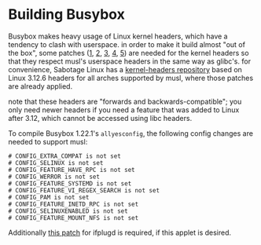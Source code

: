 # Building Busybox

Busybox makes heavy usage of Linux kernel headers, which have a tendency
to clash with userspace. in order to make it build almost "out of the
box", some patches ([1], [2], [3], [4], [5]) are needed
for the kernel headers so that they respect musl's userspace headers in
the same way as glibc's. for convenience, Sabotage Linux has a
[kernel-headers repository] based on Linux 3.12.6 headers for all arches
supported by musl, where those patches are already applied.

note that these headers are "forwards and backwards-compatible"; you
only need newer headers if you need a feature that was added to Linux
after 3.12, which cannot be accessed using libc headers.

To compile Busybox 1.22.1's `allyesconfig`, the following config changes are
needed to support musl:

```text
# CONFIG_EXTRA_COMPAT is not set
# CONFIG_SELINUX is not set
# CONFIG_FEATURE_HAVE_RPC is not set
# CONFIG_WERROR is not set
# CONFIG_FEATURE_SYSTEMD is not set
# CONFIG_FEATURE_VI_REGEX_SEARCH is not set
# CONFIG_PAM is not set
# CONFIG_FEATURE_INETD_RPC is not set
# CONFIG_SELINUXENABLED is not set
# CONFIG_FEATURE_MOUNT_NFS is not set
```

Additionally [this patch] for ifplugd is required, if this applet is
desired.

[1]: https://github.com/sabotage-linux/kernel-headers/commit/583dfcafd340ffb749726fa81dcc085b79348bf1
[2]: https://github.com/sabotage-linux/kernel-headers/commit/39ada2dfe837e501eca776f28b7546e742ed9ace
[3]: https://github.com/sabotage-linux/kernel-headers/commit/3cd5b95ad2e9ca7d39e2dffe79f9198a36a0e68e
[4]: https://github.com/sabotage-linux/kernel-headers/commit/4ffbb51f2abfbefa73cbd418f55b20148d04959a
[5]: https://github.com/sabotage-linux/kernel-headers/commit/050805249776a09cfeeb0a43c2b9634e3e8904a5
[kernel-headers repository]: https://github.com/sabotage-linux/kernel-headers
[this patch]: http://lists.busybox.net/pipermail/busybox/2014-January/080391.html
